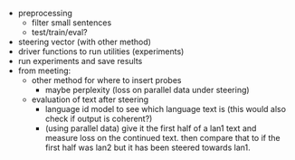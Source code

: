 - preprocessing
	- filter small sentences
	- test/train/eval?
- steering vector (with other method)
- driver functions to run utilities (experiments)
- run experiments and save results
- from meeting:
	- other method for where to insert probes
		- maybe perplexity (loss on parallel data under steering)
	- evaluation of text after steering
		- language id model to see which language text is (this would also check if output is coherent?)
		- (using parallel data) give it the first half of a lan1 text and measure loss on the continued text. then compare that to if the first half was lan2 but it has been steered towards lan1.